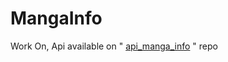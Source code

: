 # MangaInfo

Work On, Api available on " [api_manga_info](https://github.com/pascal-rithi-ke/api_manga_info) " repo
